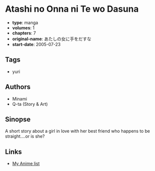 # Atashi no Onna ni Te wo Dasuna

-   **type**: manga
-   **volumes**: 1
-   **chapters**: 7
-   **original-name**: あたしの女に手をだすな
-   **start-date**: 2005-07-23

## Tags

-   yuri

## Authors

-   Minami
-   Q-ta (Story & Art)

## Sinopse

A short story about a girl in love with her best friend who happens to be straight....or is she?

## Links

-   [My Anime list](https://myanimelist.net/manga/7049/Atashi_no_Onna_ni_Te_wo_Dasuna)
